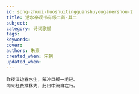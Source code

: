 ```yaml
---
id: song-zhuxi-huoshuitingguanshuyouganershou-2
title: 活水亭观书有感二首·其二
subject: 
category: 诗词歌赋
tags: 
keywords: 
cover: 
authors: 朱熹
created_when: 宋朝
updated_when: 
---
```


```
昨夜江边春水生，蒙冲巨舰一毛轻。
向来枉费推移力，此日中流自在行。
```
